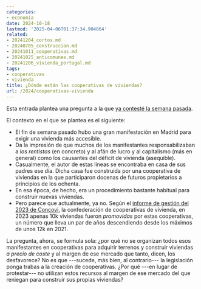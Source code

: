 ```yaml
---
categories:
- economía
date: 2024-10-18
lastmod: '2025-04-06T01:37:34.904864'
related:
- 20241204_cortos.md
- 20240705_construccion.md
- 20241011_cooperativas.md
- 20241025_anticomunes.md
- 20241206_vivienda_portugal.md
tags:
- cooperativas
- vivienda
title: ¿Dónde están las cooperativas de viviendas?
url: /2024/cooperativas-vivienda
---
```


Esta entrada plantea una pregunta a la que [ya contesté la semana pasada](/2024/cooperativas).

El contexto en el que se plantea es el siguiente:

- El fin de semana pasado hubo una gran manifestación en Madrid para exigir una vivienda más accesible.
- Da la impresión de que muchos de los manifestantes responsabilizaban a _los rentistas_ (en concreto) y al afán de lucro y al capitalismo (más en general) como los causantes del déficit de vivienda (asequible).
- Casualmente, el autor de estas líneas se encontraba en casa de sus padres ese día. Dicha casa fue construida por una cooperativa de viviendas en la que participaron docenas de futuros propietarios a principios de los ochenta.
- En esa época, de hecho, era un procedimiento bastante habitual para construir nuevas viviendas.
- Pero parece que actualmente, ya no. Según el [informe de gestión del 2023 de Concovi](https://concovi.org/documentos/CONCOVI-GESTION-2023.pdf), la confederación de cooperativas de vivienda, en 2023 apenas 10k viviendas fueron _promovidas_ por estas cooperativas, un número que lleva un par de años descendiendo desde los máximos de unos 12k en 2021.

La pregunta, ahora, se formula sola: ¿por qué no se organizan todos esos manifestantes en cooperativas para adquirir terrenos y construir viviendas _a precio de coste_ y al margen de ese mercado que tanto, dicen, los desfavorece? No es que ---sucede, más bien, al contrario--- la legislación ponga trabas a la creación de cooperativas. ¿Por qué ---en lugar de protestar--- no utilizan estos recursos al margen de ese mercado del que reniegan para construir sus propias viviendas?